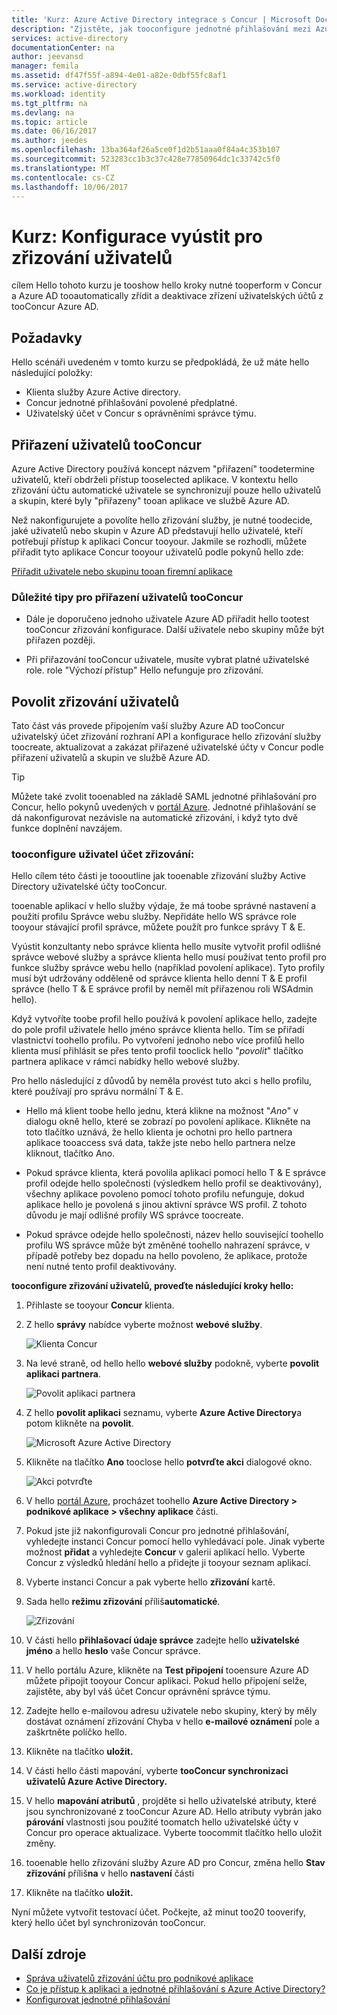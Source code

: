```yaml
---
title: 'Kurz: Azure Active Directory integrace s Concur | Microsoft Docs'
description: "Zjistěte, jak tooconfigure jednotné přihlašování mezi Azure Active Directory a Concur."
services: active-directory
documentationCenter: na
author: jeevansd
manager: femila
ms.assetid: df47f55f-a894-4e01-a82e-0dbf55fc8af1
ms.service: active-directory
ms.workload: identity
ms.tgt_pltfrm: na
ms.devlang: na
ms.topic: article
ms.date: 06/16/2017
ms.author: jeedes
ms.openlocfilehash: 13ba364af26a5ce0f1d2b51aaa0f84a4c353b107
ms.sourcegitcommit: 523283cc1b3c37c428e77850964dc1c33742c5f0
ms.translationtype: MT
ms.contentlocale: cs-CZ
ms.lasthandoff: 10/06/2017
---
```

# <a name="tutorial-configuring-concur-for-user-provisioning"></a>Kurz: Konfigurace vyústit pro zřizování uživatelů

cílem Hello tohoto kurzu je tooshow hello kroky nutné tooperform v Concur a Azure AD tooautomatically zřídit a deaktivace zřízení uživatelských účtů z tooConcur Azure AD.

## <a name="prerequisites"></a>Požadavky

Hello scénáři uvedeném v tomto kurzu se předpokládá, že už máte hello následující položky:

*   Klienta služby Azure Active directory.
*   Concur jednotné přihlašování povolené předplatné.
*   Uživatelský účet v Concur s oprávněními správce týmu.

## <a name="assigning-users-tooconcur"></a>Přiřazení uživatelů tooConcur

Azure Active Directory používá koncept názvem "přiřazení" toodetermine uživatelů, kteří obdrželi přístup tooselected aplikace. V kontextu hello zřizování účtu automatické uživatele se synchronizují pouze hello uživatelů a skupin, které byly "přiřazeny" tooan aplikace ve službě Azure AD.

Než nakonfigurujete a povolíte hello zřizování služby, je nutné toodecide, jaké uživatelů nebo skupin v Azure AD představují hello uživatelé, kteří potřebují přístup k aplikaci Concur tooyour. Jakmile se rozhodli, můžete přiřadit tyto aplikace Concur tooyour uživatelů podle pokynů hello zde:

[Přiřadit uživatele nebo skupinu tooan firemní aplikace](https://docs.microsoft.com/azure/active-directory/active-directory-coreapps-assign-user-azure-portal)

### <a name="important-tips-for-assigning-users-tooconcur"></a>Důležité tipy pro přiřazení uživatelů tooConcur

*   Dále je doporučeno jednoho uživatele Azure AD přiřadit hello tootest tooConcur zřizování konfigurace. Další uživatele nebo skupiny může být přiřazen později.

*   Při přiřazování tooConcur uživatele, musíte vybrat platné uživatelské role. role "Výchozí přístup" Hello nefunguje pro zřizování.

## <a name="enable-user-provisioning"></a>Povolit zřizování uživatelů

Tato část vás provede připojením vaší služby Azure AD tooConcur uživatelský účet zřizování rozhraní API a konfigurace hello zřizování služby toocreate, aktualizovat a zakázat přiřazené uživatelské účty v Concur podle přiřazení uživatelů a skupin ve službě Azure AD.

> [!Tip] 
> Můžete také zvolit tooenabled na základě SAML jednotné přihlašování pro Concur, hello pokynů uvedených v [portál Azure](https://portal.azure.com). Jednotné přihlašování se dá nakonfigurovat nezávisle na automatické zřizování, i když tyto dvě funkce doplnění navzájem.

### <a name="tooconfigure-user-account-provisioning"></a>tooconfigure uživatel účet zřizování:

Hello cílem této části je toooutline jak tooenable zřizování služby Active Directory uživatelské účty tooConcur.

tooenable aplikací v hello služby výdaje, že má toobe správné nastavení a použití profilu Správce webu služby. Nepřidáte hello WS správce role tooyour stávající profil správce, můžete použít pro funkce správy T & E.

Vyústit konzultanty nebo správce klienta hello musíte vytvořit profil odlišné správce webové služby a správce klienta hello musí používat tento profil pro funkce služby správce webu hello (například povolení aplikace). Tyto profily musí být udržovány odděleně od správce klienta hello denní T & E profil správce (hello T & E správce profil by neměl mít přiřazenou roli WSAdmin hello).

Když vytvoříte toobe profil hello používá k povolení aplikace hello, zadejte do pole profil uživatele hello jméno správce klienta hello. Tím se přiřadí vlastnictví toohello profilu. Po vytvoření jednoho nebo více profilů hello klienta musí přihlásit se přes tento profil tooclick hello "*povolit*" tlačítko partnera aplikace v rámci nabídky hello webové služby.

Pro hello následující z důvodů by neměla provést tuto akci s hello profilu, které používají pro správu normální T & E.

* Hello má klient toobe hello jednu, která klikne na možnost "*Ano*" v dialogu okně hello, které se zobrazí po povolení aplikace. Klikněte na toto tlačítko uznává, že hello klienta je ochotni pro hello partnera aplikace tooaccess svá data, takže jste nebo hello partnera nelze kliknout, tlačítko Ano.

* Pokud správce klienta, která povolila aplikaci pomocí hello T & E správce profil odejde hello společnosti (výsledkem hello profil se deaktivovány), všechny aplikace povoleno pomocí tohoto profilu nefunguje, dokud aplikace hello je povolená s jinou aktivní správce WS profil. Z tohoto důvodu je mají odlišné profily WS správce toocreate.

* Pokud správce odejde hello společnosti, název hello související toohello profilu WS správce může být změněné toohello nahrazení správce, v případě potřeby bez dopadu na hello povoleno, že aplikace, protože není nutné tento profil deaktivovány.

**tooconfigure zřizování uživatelů, proveďte následující kroky hello:**

1. Přihlaste se tooyour **Concur** klienta.

2. Z hello **správy** nabídce vyberte možnost **webové služby**.
   
    ![Klienta Concur](./media/active-directory-saas-concur-provisioning-tutorial/IC721729.png "Concur klienta")

3. Na levé straně, od hello hello **webové služby** podokně, vyberte **povolit aplikaci partnera**.
   
    ![Povolit aplikaci partnera](./media/active-directory-saas-concur-provisioning-tutorial/ic721730.png "povolit partnera aplikace")

4. Z hello **povolit aplikaci** seznamu, vyberte **Azure Active Directory**a potom klikněte na **povolit**.
   
    ![Microsoft Azure Active Directory](./media/active-directory-saas-concur-provisioning-tutorial/ic721731.png "Microsoft Azure Active Directory")

5. Klikněte na tlačítko **Ano** tooclose hello **potvrďte akci** dialogové okno.
   
    ![Akci potvrďte](./media/active-directory-saas-concur-provisioning-tutorial/ic721732.png "potvrzení akce")

6. V hello [portál Azure](https://portal.azure.com), procházet toohello **Azure Active Directory > podnikové aplikace > všechny aplikace** části.

7. Pokud jste již nakonfigurovali Concur pro jednotné přihlašování, vyhledejte instanci Concur pomocí hello vyhledávací pole. Jinak vyberte možnost **přidat** a vyhledejte **Concur** v galerii aplikací hello. Vyberte Concur z výsledků hledání hello a přidejte ji tooyour seznam aplikací.

8. Vyberte instanci Concur a pak vyberte hello **zřizování** kartě.

9. Sada hello **režimu zřizování** příliš**automatické**. 
 
    ![Zřizování](./media/active-directory-saas-concur-provisioning-tutorial/provisioning.png)

10. V části hello **přihlašovací údaje správce** zadejte hello **uživatelské jméno** a hello **heslo** vaše Concur správce.

11. V hello portálu Azure, klikněte na **Test připojení** tooensure Azure AD můžete připojit tooyour Concur aplikaci. Pokud hello připojení selže, zajistěte, aby byl váš účet Concur oprávnění správce týmu.

12. Zadejte hello e-mailovou adresu uživatele nebo skupiny, který by měly dostávat oznámení zřizování Chyba v hello **e-mailové oznámení** pole a zaškrtněte políčko hello.

13. Klikněte na tlačítko **uložit.**

14. V části hello části mapování, vyberte **tooConcur synchronizaci uživatelů Azure Active Directory.**

15. V hello **mapování atributů** , projděte si hello uživatelské atributy, které jsou synchronizované z tooConcur Azure AD. Hello atributy vybrán jako **párování** vlastnosti jsou použité toomatch hello uživatelské účty v Concur pro operace aktualizace. Vyberte toocommit tlačítko hello uložit změny.

16. tooenable hello zřizování služby Azure AD pro Concur, změna hello **Stav zřizování** příliš**na** v hello **nastavení** části

17. Klikněte na tlačítko **uložit.**

Nyní můžete vytvořit testovací účet. Počkejte, až minut too20 tooverify, který hello účet byl synchronizován tooConcur.

## <a name="additional-resources"></a>Další zdroje

* [Správa uživatelů zřizování účtu pro podnikové aplikace](active-directory-saas-tutorial-list.md)
* [Co je přístup k aplikaci a jednotné přihlašování s Azure Active Directory?](active-directory-appssoaccess-whatis.md)
* [Konfigurovat jednotné přihlašování](active-directory-saas-concur-tutorial.md)

